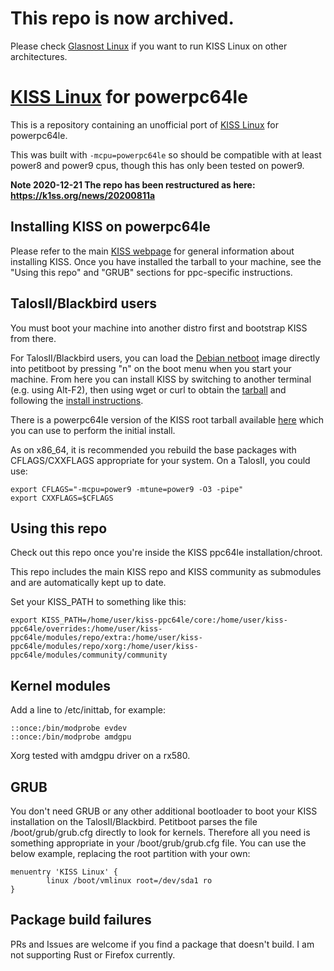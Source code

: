 # This repo is now archived.
Please check [Glasnost Linux](https://glasnost.org/) if you want to run KISS Linux on other architectures.


# [KISS Linux](https://k1ss.org/) for powerpc64le

This is a repository containing an unofficial port of [KISS Linux](https://k1ss.org/) for powerpc64le.

This was built with ``-mcpu=powerpc64le`` so should be compatible with at least power8 and power9 cpus, though this has only been tested on power9.

**Note 2020-12-21 The repo has been restructured as here: https://k1ss.org/news/20200811a**

## Installing KISS on powerpc64le

Please refer to the main [KISS webpage](https://k1ss.org/install) for general information about installing KISS.
Once you have installed the tarball to your machine, see the "Using this repo" and "GRUB" sections for ppc-specific instructions.

## TalosII/Blackbird users

You must boot your machine into another distro first and bootstrap KISS from there.

For TalosII/Blackbird users, you can load the [Debian netboot](http://ftp.debian.org/debian/dists/buster/main/installer-ppc64el/current/images/netboot/debian-installer/ppc64el/) image directly into petitboot by pressing "n" on the boot menu when you start your machine. From here you can install KISS by switching to another terminal (e.g. using Alt-F2), then using wget or curl to obtain the [tarball](https://github.com/jedavies-dev/kiss-ppc64le/releases/download/0.1.7/kiss-chroot-powerpc64le.tar.xz) and following the [install instructions](https://k1ss.org/install).

There is a powerpc64le version of the KISS root tarball available [here](https://github.com/jedavies-dev/kiss-ppc64le/releases/download/0.1.7/kiss-chroot-powerpc64le.tar.xz) which you can use to perform the initial install.

As on x86_64, it is recommended you rebuild the base packages with CFLAGS/CXXFLAGS appropriate for your system.  On a TalosII, you could use:
```
export CFLAGS="-mcpu=power9 -mtune=power9 -O3 -pipe"
export CXXFLAGS=$CFLAGS
```

## Using this repo

Check out this repo once you're inside the KISS ppc64le installation/chroot.

This repo includes the main KISS repo and KISS community as submodules and are automatically kept up to date.

Set your KISS_PATH to something like this:

```
export KISS_PATH=/home/user/kiss-ppc64le/core:/home/user/kiss-ppc64le/overrides:/home/user/kiss-ppc64le/modules/repo/extra:/home/user/kiss-ppc64le/modules/repo/xorg:/home/user/kiss-ppc64le/modules/community/community
```

## Kernel modules

Add a line to /etc/inittab, for example:

```
::once:/bin/modprobe evdev
::once:/bin/modprobe amdgpu
```

Xorg tested with amdgpu driver on a rx580.


## GRUB

You don't need GRUB or any other additional bootloader to boot your KISS installation on the TalosII/Blackbird.  Petitboot parses the file /boot/grub/grub.cfg directly to look for kernels. Therefore all you need is something appropriate in your /boot/grub/grub.cfg file.  You can use the below example, replacing the root partition with your own:

    menuentry 'KISS Linux' {
            linux /boot/vmlinux root=/dev/sda1 ro
    }

## Package build failures

PRs and Issues are welcome if you find a package that doesn't build.  I am not supporting Rust or Firefox currently.
